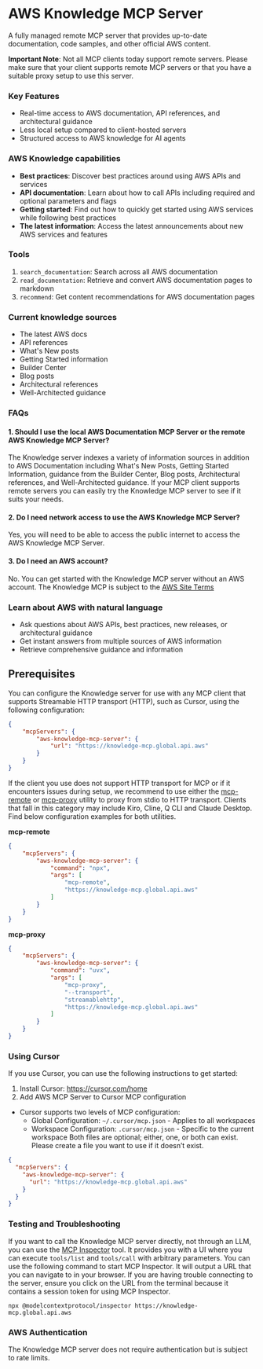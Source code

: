 # AWS Knowledge MCP Server

A fully managed remote MCP server that provides up-to-date documentation, code samples, and other official AWS content.

**Important Note**: Not all MCP clients today support remote servers. Please make sure that your client supports remote MCP servers or that you have a suitable proxy setup to use this server.

### Key Features
- Real-time access to AWS documentation, API references, and architectural guidance
- Less local setup compared to client-hosted servers
- Structured access to AWS knowledge for AI agents

### AWS Knowledge capabilities
- **Best practices**: Discover best practices around using AWS APIs and services
- **API documentation**: Learn about how to call APIs including required and optional parameters and flags
- **Getting started**: Find out how to quickly get started using AWS services while following best practices
- **The latest information**: Access the latest announcements about new AWS services and features

### Tools
1. `search_documentation`: Search across all AWS documentation
2. `read_documentation`: Retrieve and convert AWS documentation pages to markdown
3. `recommend`: Get content recommendations for AWS documentation pages

### Current knowledge sources
- The latest AWS docs
- API references
- What's New posts
- Getting Started information
- Builder Center
- Blog posts
- Architectural references
- Well-Architected guidance

### FAQs

#### 1. Should I use the local AWS Documentation MCP Server or the remote AWS Knowledge MCP Server?
The Knowledge server indexes a variety of information sources in addition to AWS Documentation including What's New Posts, Getting Started Information, guidance from the Builder Center, Blog posts, Architectural references, and Well-Architected guidance. If your MCP client supports remote servers you can easily try the Knowledge MCP server to see if it suits your needs.

#### 2. Do I need network access to use the AWS Knowledge MCP Server?
Yes, you will need to be able to access the public internet to access the AWS Knowledge MCP Server.

#### 3. Do I need an AWS account?
No. You can get started with the Knowledge MCP server without an AWS account. The Knowledge MCP is subject to the [AWS Site Terms](https://aws.amazon.com/terms/)

### Learn about AWS with natural language

- Ask questions about AWS APIs, best practices, new releases, or architectural guidance
- Get instant answers from multiple sources of AWS information
- Retrieve comprehensive guidance and information

## Prerequisites

You can configure the Knowledge server for use with any MCP client that supports Streamable HTTP transport (HTTP), such as Cursor, using the following configuration:

```json
{
    "mcpServers": {
        "aws-knowledge-mcp-server": {
            "url": "https://knowledge-mcp.global.api.aws"
        }
    }
}
```

If the client you use does not support HTTP transport for MCP or if it encounters issues during setup, we recommend to use either the [mcp-remote](https://github.com/geelen/mcp-remote) or [mcp-proxy](https://github.com/TBXark/mcp-proxy) utility to proxy from stdio to HTTP transport. Clients that fall in this category may include Kiro, Cline, Q CLI and Claude Desktop. Find below configuration examples for both utilities.

**mcp-remote**

```json
{
    "mcpServers": {
        "aws-knowledge-mcp-server": {
            "command": "npx",
            "args": [
                "mcp-remote",
                "https://knowledge-mcp.global.api.aws"
            ]
        }
    }
}
```

**mcp-proxy**

```json
{
    "mcpServers": {
        "aws-knowledge-mcp-server": {
            "command": "uvx",
            "args": [
                "mcp-proxy",
                "--transport",
                "streamablehttp",
                "https://knowledge-mcp.global.api.aws"
            ]
        }
    }
}
```

### Using Cursor

If you use Cursor, you can use the following instructions to get started:

1. Install Cursor: https://cursor.com/home
2. Add AWS MCP Server to Cursor MCP configuration
  - Cursor supports two levels of MCP configuration:
    - Global Configuration: `~/.cursor/mcp.json` - Applies to all workspaces
    - Workspace Configuration: `.cursor/mcp.json` - Specific to the current workspace
    Both files are optional; either, one, or both can exist. Please create a file you want to use if it doesn’t exist.

```json
{
  "mcpServers": {
    "aws-knowledge-mcp-server": {
      "url": "https://knowledge-mcp.global.api.aws"
    }
  }
}
```

### Testing and Troubleshooting
If you want to call the Knowledge MCP server directly, not through an LLM, you can use the [MCP Inspector](https://github.com/modelcontextprotocol/inspector) tool. It provides you with a UI where you can execute `tools/list` and `tools/call` with arbitrary parameters.
You can use the following command to start MCP Inspector. It will output a URL that you can navigate to in your browser. If you are having trouble connecting to the server, ensure you click on the URL from the terminal because it contains a session token for using MCP Inspector.

```
npx @modelcontextprotocol/inspector https://knowledge-mcp.global.api.aws
```

### AWS Authentication
The Knowledge MCP server does not require authentication but is subject to rate limits.

